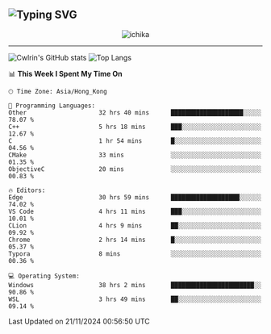 ![Typing SVG](https://readme-typing-svg.demolab.com?font=Jost&size=24&pause=1000&color=7799EE&vCenter=true&multiline=true&random=false&width=435&height=100&lines=Hi+there;I'm+Sakurakouji+Nanaha;You+can+also+tell+me+Cwlrin%E2%98%86)
---
<p align="center">
  <img src="https://image.cwlrin.wiki/images/2024/11/09/1000015899.md.png" alt="ichika" border="0" />
</p>

---
![Cwlrin's GitHub stats](https://github-readme-stats.vercel.app/api?username=cwlrin&show_icons=true&theme=buefy)
![Top Langs](https://github-readme-stats.vercel.app/api/top-langs/?username=cwlrin&layout=compact&hide=html,css)

<!--START_SECTION:waka-->
📊 **This Week I Spent My Time On** 

```text
🕑︎ Time Zone: Asia/Hong_Kong

💬 Programming Languages: 
Other                    32 hrs 40 mins      ████████████████████░░░░░   78.07 % 
C++                      5 hrs 18 mins       ███░░░░░░░░░░░░░░░░░░░░░░   12.67 % 
C                        1 hr 54 mins        █░░░░░░░░░░░░░░░░░░░░░░░░   04.56 % 
CMake                    33 mins             ░░░░░░░░░░░░░░░░░░░░░░░░░   01.35 % 
ObjectiveC               20 mins             ░░░░░░░░░░░░░░░░░░░░░░░░░   00.83 % 

🔥 Editors: 
Edge                     30 hrs 59 mins      ███████████████████░░░░░░   74.02 % 
VS Code                  4 hrs 11 mins       ███░░░░░░░░░░░░░░░░░░░░░░   10.01 % 
CLion                    4 hrs 9 mins        ██░░░░░░░░░░░░░░░░░░░░░░░   09.92 % 
Chrome                   2 hrs 14 mins       █░░░░░░░░░░░░░░░░░░░░░░░░   05.37 % 
Typora                   8 mins              ░░░░░░░░░░░░░░░░░░░░░░░░░   00.36 % 

💻 Operating System: 
Windows                  38 hrs 2 mins       ███████████████████████░░   90.86 % 
WSL                      3 hrs 49 mins       ██░░░░░░░░░░░░░░░░░░░░░░░   09.14 % 
```


 Last Updated on 21/11/2024 00:56:50 UTC
<!--END_SECTION:waka-->
